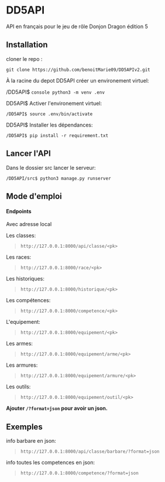 # DD5API

API en français pour le jeu de rôle Donjon Dragon édition 5

## Installation

cloner le repo :

```console
git clone https://github.com/benoitMarie09/DD5APIv2.git
```

À la racine du depot DD5API créer un environement virtuel:


/DD5API$ ```console python3 -m venv .env ```


DD5API$ Activer l'environement virtuel:

```console
/DD5API$ source .env/bin/activate
```

DD5API$ Installer les dépendances:

```console
/DD5API$ pip install -r requirement.txt
```

## Lancer l'API

Dans le dossier src lancer le serveur:

```console
/DD5API/src$ python3 manage.py runserver
```

## Mode d'emploi

#### Endpoints

Avec adresse local

Les classes:

> `http://127.0.0.1:8000/api/classe/<pk>`

Les races:

> `http://127.0.0.1:8000/race/<pk>`

Les historiques:

> `http://127.0.0.1:8000/historique/<pk>`

Les compétences:

> `http://127.0.0.1:8000/competence/<pk>`

L'equipement:

> `http://127.0.0.1:8000/equipement/<pk>`

Les armes:

> `http://127.0.0.1:8000/equipement/arme/<pk>`

Les armures:

> `http://127.0.0.1:8000/equipement/armure/<pk>`

Les outils:

> `http://127.0.0.1:8000/equipement/outil/<pk>`

**Ajouter `/?format=json` pour avoir un json.**

## Exemples

info barbare en json:

> `http://127.0.0.1:8000/api/classe/barbare/?format=json`

info toutes les competences en json:

> `http://127.0.0.1:8000/competence/?format=json`
